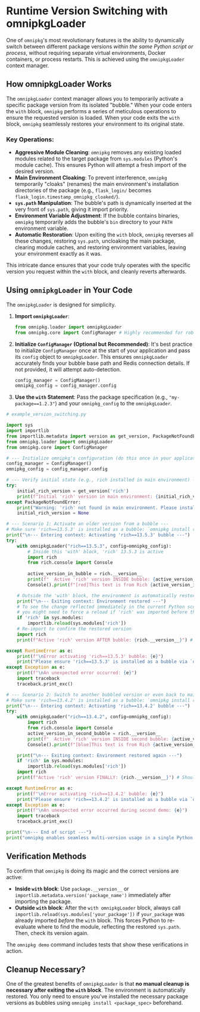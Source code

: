 # Runtime Version Switching with omnipkgLoader

One of `omnipkg`'s most revolutionary features is the ability to dynamically switch between different package versions *within the same Python script or process*, without requiring separate virtual environments, Docker containers, or process restarts. This is achieved using the `omnipkgLoader` context manager.

## How omnipkgLoader Works

The `omnipkgLoader` context manager allows you to temporarily activate a specific package version from its isolated "bubble." When your code enters the `with` block, `omnipkg` performs a series of meticulous operations to ensure the requested version is loaded. When your code exits the `with` block, `omnipkg` seamlessly restores your environment to its original state.

### Key Operations:

*   **Aggressive Module Cleaning**: `omnipkg` removes any existing loaded modules related to the target package from `sys.modules` (Python's module cache). This ensures Python will attempt a fresh import of the desired version.
*   **Main Environment Cloaking**: To prevent interference, `omnipkg` temporarily "cloaks" (renames) the main environment's installation directories of the package (e.g., `flask_login/` becomes `flask_login.timestamp_omnipkg_cloaked/`).
*   **`sys.path` Manipulation**: The bubble's path is dynamically inserted at the very front of `sys.path`, giving it import priority.
*   **Environment Variable Adjustment**: If the bubble contains binaries, `omnipkg` temporarily adds the bubble's `bin` directory to your `PATH` environment variable.
*   **Automatic Restoration**: Upon exiting the `with` block, `omnipkg` reverses all these changes, restoring `sys.path`, uncloaking the main package, clearing module caches, and restoring environment variables, leaving your environment exactly as it was.

This intricate dance ensures that your code truly operates with the specific version you request within the `with` block, and cleanly reverts afterwards.

## Using `omnipkgLoader` in Your Code

The `omnipkgLoader` is designed for simplicity.

1.  **Import `omnipkgLoader`**:
    ```python
    from omnipkg.loader import omnipkgLoader
    from omnipkg.core import ConfigManager # Highly recommended for robust path discovery
    ```
2.  **Initialize `ConfigManager` (Optional but Recommended)**:
    It's best practice to initialize `ConfigManager` once at the start of your application and pass its `config` object to `omnipkgLoader`. This ensures `omnipkgLoader` accurately finds your bubble base path and Redis connection details. If not provided, it will attempt auto-detection.
    ```python
    config_manager = ConfigManager()
    omnipkg_config = config_manager.config
    ```
3.  **Use the `with` Statement**:
    Pass the package specification (e.g., `"my-package==1.2.3"`) and your `omnipkg_config` to the `omnipkgLoader`.

```python
# example_version_switching.py

import sys
import importlib
from importlib.metadata import version as get_version, PackageNotFoundError
from omnipkg.loader import omnipkgLoader
from omnipkg.core import ConfigManager

# --- Initialize omnipkg's configuration (do this once in your application) ---
config_manager = ConfigManager()
omnipkg_config = config_manager.config

# --- Verify initial state (e.g., rich installed in main environment) ---
try:
    initial_rich_version = get_version('rich')
    print(f"Initial 'rich' version in main environment: {initial_rich_version}")
except PackageNotFoundError:
    print("Warning: 'rich' not found in main environment. Please install it with `omnipkg install rich`.")
    initial_rich_version = None

# --- Scenario 1: Activate an older version from a bubble ---
# Make sure 'rich==13.5.3' is installed as a bubble: `omnipkg install rich==13.5.3`
print("\n--- Entering context: Activating 'rich==13.5.3' bubble ---")
try:
    with omnipkgLoader("rich==13.5.3", config=omnipkg_config):
        # Inside this 'with' block, 'rich' 13.5.3 is active
        import rich
        from rich.console import Console
        
        active_version_in_bubble = rich.__version__
        print(f"  Active 'rich' version INSIDE bubble: {active_version_in_bubble}")
        Console().print(f"[red]This text is from Rich {active_version_in_bubble}[/red]")

    # Outside the 'with' block, the environment is automatically restored
    print("\n--- Exiting context: Environment restored ---")
    # To see the change reflected immediately in the current Python scope,
    # you might need to force a reload if 'rich' was imported before the 'with' block.
    if 'rich' in sys.modules:
        importlib.reload(sys.modules['rich'])
    # Re-import to confirm the restored version
    import rich
    print(f"Active 'rich' version AFTER bubble: {rich.__version__}") # Should be the initial version again

except RuntimeError as e:
    print(f"\nError activating 'rich==13.5.3' bubble: {e}")
    print("Please ensure 'rich==13.5.3' is installed as a bubble via `omnipkg install rich==13.5.3`.")
except Exception as e:
    print(f"\nAn unexpected error occurred: {e}")
    import traceback
    traceback.print_exc()

# --- Scenario 2: Switch to another bubbled version or even back to main ---
# Make sure 'rich==13.4.2' is installed as a bubble: `omnipkg install rich==13.4.2`
print("\n--- Entering context: Activating 'rich==13.4.2' bubble ---")
try:
    with omnipkgLoader("rich==13.4.2", config=omnipkg_config):
        import rich
        from rich.console import Console
        active_version_in_second_bubble = rich.__version__
        print(f"  Active 'rich' version INSIDE second bubble: {active_version_in_second_bubble}")
        Console().print(f"[blue]This text is from Rich {active_version_in_second_bubble}[/blue]")

    print("\n--- Exiting context: Environment restored again ---")
    if 'rich' in sys.modules:
        importlib.reload(sys.modules['rich'])
    import rich
    print(f"Active 'rich' version FINALLY: {rich.__version__}") # Should be the initial version again

except RuntimeError as e:
    print(f"\nError activating 'rich==13.4.2' bubble: {e}")
    print("Please ensure 'rich==13.4.2' is installed as a bubble via `omnipkg install rich==13.4.2`.")
except Exception as e:
    print(f"\nAn unexpected error occurred during second demo: {e}")
    import traceback
    traceback.print_exc()

print("\n--- End of script ---")
print("omnipkg enables seamless multi-version usage in a single Python process!")
```

## Verification Methods

To confirm that `omnipkg` is doing its magic and the correct versions are active:

*   **Inside `with` block**: Use `package.__version__` or `importlib.metadata.version('package_name')` immediately after importing the package.
*   **Outside `with` block**: After the `with omnipkgLoader` block, always call `importlib.reload(sys.modules['your_package'])` if `your_package` was already imported *before* the `with` block. This forces Python to re-evaluate where to find the module, reflecting the restored `sys.path`. Then, check its version again.

The `omnipkg demo` command includes tests that show these verifications in action.

## Cleanup Necessary?

One of the greatest benefits of `omnipkgLoader` is that **no manual cleanup is necessary after exiting the `with` block**. The environment is automatically restored. You only need to ensure you've installed the necessary package versions as bubbles using `omnipkg install <package_spec>` beforehand.

``````
